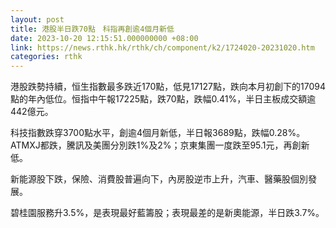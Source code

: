 ```yaml
---
layout: post
title: 港股半日跌70點　科指再創逾4個月新低
date: 2023-10-20 12:15:51.000000000 +08:00
link: https://news.rthk.hk/rthk/ch/component/k2/1724020-20231020.htm
categories: rthk
---
```


港股跌勢持續，恒生指數最多跌近170點，低見17127點，跌向本月初創下的17094點的年內低位。恒指中午報17225點，跌70點，跌幅0.41%，半日主板成交額逾442億元。

科技指數跌穿3700點水平，創逾4個月新低，半日報3689點，跌幅0.28%。ATMXJ都跌，騰訊及美團分別跌1%及2%；京東集團一度跌至95.1元，再創新低。

新能源股下跌，保險、消費股普遍向下，內房股逆市上升，汽車、醫藥股個別發展。

碧桂園服務升3.5%，是表現最好藍籌股；表現最差的是新奧能源，半日跌3.7%。
